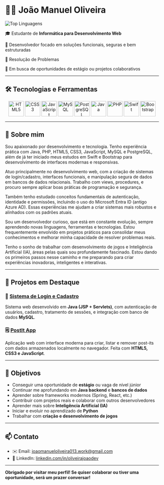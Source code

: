 # 👨‍💻 João Manuel Oliveira

![Top Linguagens](https://github-readme-stats.vercel.app/api/top-langs/?username=JoaoManuelOliveira&layout=compact&theme=dark-green)

🎓 Estudante de **Informática para Desenvolvimento Web**

📍 Desenvolvedor focado em soluções funcionais, seguras e bem estruturadas

🧠 Resolução de Problemas

🚀 Em busca de oportunidades de estágio ou projetos colaborativos

---

## 🛠️ Tecnologias e Ferramentas

<div align="center">
  <img src="https://cdn.jsdelivr.net/gh/devicons/devicon/icons/html5/html5-original.svg" width="50px" title="HTML5"/>
  <img src="https://cdn.jsdelivr.net/gh/devicons/devicon/icons/css3/css3-original.svg" width="50px" title="CSS3"/>
  <img src="https://cdn.jsdelivr.net/gh/devicons/devicon/icons/javascript/javascript-original.svg" width="50px" title="JavaScript"/>
  <img src="https://cdn.jsdelivr.net/gh/devicons/devicon/icons/mysql/mysql-original.svg" width="50px" title="MySQL"/>
  <img src="https://cdn.jsdelivr.net/gh/devicons/devicon/icons/postgresql/postgresql-original.svg" width="50px" title="PostgreSQL"/>
  <img src="https://cdn.jsdelivr.net/gh/devicons/devicon/icons/java/java-original.svg" width="50px" title="Java"/>
  <img src="https://cdn.jsdelivr.net/gh/devicons/devicon/icons/php/php-original.svg" width="50px" title="PHP"/>
  <img src="https://cdn.jsdelivr.net/gh/devicons/devicon/icons/swift/swift-original.svg" width="50px" title="Swift"/>
  <img src="https://cdn.jsdelivr.net/gh/devicons/devicon/icons/bootstrap/bootstrap-original.svg" width="50px" title="Bootstrap"/>
</div>

---

## 🧠 Sobre mim

Sou apaixonado por desenvolvimento e tecnologia. Tenho experiência prática com Java, PHP, HTML5, CSS3, JavaScript, MySQL e PostgreSQL, além de já ter iniciado meus estudos em Swift e Bootstrap para desenvolvimento de interfaces modernas e responsivas.

Atuo principalmente no desenvolvimento web, com a criação de sistemas de login/cadastro, interfaces funcionais, e manipulação segura de dados em bancos de dados relacionais. Trabalho com views, procedures, e procuro sempre aplicar boas práticas de programação e segurança.

Também tenho estudado conceitos fundamentais de autenticação, identidade e permissões, incluindo o uso do Microsoft Entra ID (antigo Azure AD). Essas experiências me ajudam a criar sistemas mais robustos e alinhados com os padrões atuais.

Sou um desenvolvedor curioso, que está em constante evolução, sempre aprendendo novas linguagens, ferramentas e tecnologias. Estou frequentemente envolvido em projetos práticos para consolidar meus conhecimentos e melhorar minha capacidade de resolver problemas reais.

Tenho o sonho de trabalhar com desenvolvimento de jogos e Inteligência Artificial (IA), áreas pelas quais sou profundamente fascinado. Estou dando os primeiros passos nesse caminho e me preparando para criar experiências inovadoras, inteligentes e interativas.

---

## 🔗 Projetos em Destaque

### 🔐 [Sistema de Login e Cadastro](https://github.com/JoaoManuelOliveira/Sistema-Login-Cadastro)  
Sistema web desenvolvido em **Java (JSP + Servlets)**, com autenticação de usuários, cadastro, tratamento de sessões, e integração com banco de dados **MySQL**.

### 🗒️ [PostIt App](https://joaomanueloliveira.github.io/postit/)  
Aplicação web com interface moderna para criar, listar e remover post-its com dados armazenados localmente no navegador. Feita com **HTML5, CSS3 e JavaScript**.

---

## 🎯 Objetivos

- Conseguir uma oportunidade de **estágio** ou vaga de nível júnior  
- Continuar me aprofundando em **Java backend** e **bancos de dados**  
- Aprender sobre frameworks modernos (Spring, React, etc.)  
- Contribuir com projetos reais e colaborar com outros desenvolvedores  
- Aprender mais sobre **Inteligência Artificial (IA)**  
- Iniciar e evoluir no aprendizado de **Python**  
- Trabalhar com **criação e desenvolvimento de jogos**

---

## 📫 Contato

- ✉️ Email: [joaomanueloliveira013.work@gmail.com](mailto:joaomanueloliveira013.work@gmail.com)  
- 💼 LinkedIn: [linkedin.com/in/oliveirajoaodev](https://www.linkedin.com/in/oliveirajoaodev)

---

**Obrigado por visitar meu perfil! Se quiser colaborar ou tiver uma oportunidade, será um prazer conversar!**
